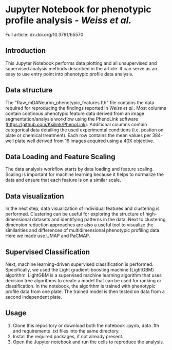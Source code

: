 # Jupyter Notebook for phenotypic profile analysis - *Weiss et al.*
Full article: dx.doi.org/10.3791/65570

## Introduction
This Jupyter Notebook performs data plotting and all unsupervised and supervised analysis methods described in the article. It can serve as an easy to use entry point into phenotypic profile data analysis.

## Data structure
The "Raw_mDANeuron_phenotypic_features.fth" file contains the data required for reproducing the findings reported in *Weiss et al.*. Most columns contain continous phenotypic feature data derived from an image segmentation/analysis workflow using the PhenoLink software (https://github.com/Ksilink/PhenoLink). Additional columns contain categorical data detailing the used experimental conditions (i.e. postion on plate or chemical treatment). Each row contains the mean values per 384-well plate well derived from 16 images acquired using a 40X objective.

## Data Loading and Feature Scaling
The data analysis workflow starts by data loading and feature scaling. Scaling is important for machine learning because it helps to normalize the data and ensure that each feature is on a similar scale.

## Data visualization
In the next step, data visualization of individual features and clustering is performed. Clustering can be useful for exploring the structure of high-dimensional datasets and identifying patterns in the data. Next to clustering, dimension reduction approaches are also a useful tool to visualize the similarities and differences of multidimensional phenotypic profiling data. Here we made use UMAP and PaCMAP.

## Supervised Classification
Next, machine learning-driven supervised classification is performed. Specifically, we used the Light gradient-boosting machine (LightGBM) algorithm. LightGBM is a supervised machine learning algorithm that uses decision tree algorithms to create a model that can be used for ranking or classification. In the notebook, the algorithm is trained with phenotypic profile data from one plate. The trained model is then tested on data from a second independent plate.

## Usage
1. Clone this repository or download both the notebook .ipynb, data .fth and requirements .txt files into the same directory.
2. Install the required packages, if not already present.
3. Open the Jupyter notebook and run the cells to reproduce the analysis.
